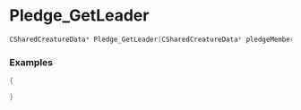 # Pledge_GetLeader

```cpp - C++
CSharedCreatureData* Pledge_GetLeader(CSharedCreatureData* pledgeMember);
```

### Examples
```cpp - C++
{

}
```